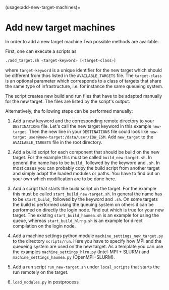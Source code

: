 (usage:add-new-target-machines)=
# Add new target machines

In order to add a new target machine Two possible methods are available.

First, one can execute a scripts as 

``` bash
./add_target.sh <target-keyword> [<target-class>]
```

where `target-keyword` is a unique identifier for the new target which should be different from thos listed in the `AVAILABLE_TARGETS` file.
The `target-class` is an optional parameter which corresponds to a class of targets that share the same type of infrastructure, i.e. for instance the same queueing system.

The script creates new build and run files that have to be adapted manually for the new target.
The files are listed by the script's output.

Alternatively, the following steps can be performed manually:

1. Add a new keyword and the corresponding remote directory to your `DESTINATIONS` file.
Let's call the new target keyword in this example `new-target`.
Then the new line in your `DESTINATIONS` file could look like `new-target user@new-target:/data/user/IOW_ESM`.
Add `new_target` to the `AVAILABLE_TARGETS` file in the root directory.

2. Add a build script for each component that should be build on the new target. 
For the example this must be called `build_new-target.sh`.
In general the name has to be `build_` followed by the keyword and `.sh`.
In most cases you can probably copy the build script from another target and simply adapt the loaded modules or paths.
You have to find out on your own which modification are to be done here.

3. Add a script that starts the build script on the target. 
For the example this must be called `start_build_new-target.sh`.
In general the name has to be `start_build_` followed by the keyword and `.sh`.
On some targets the build is performed using the queuing system on others it can be performed on directly the login node.
Find out which is true for your new target.
The existing `start_build_haumea.sh` is an example for using the queue, whereas `start_build_hlrng.sh` is an example for direct compilation on the login node.

4. Add a machine settings python module `machine_settings_new_target.py` to the directory `scripts/run`.
Here you have to specify how MPI and the queueing system are used on the new target.
As a template you can use the examples `machine_settings_hlrn.py` (Intel-MPI + SLURM) and `machine_settings_haumea.py` (OpenMPI+SLURM).

5. Add a run script `run_new-target.sh` under `local_scripts` that starts the run remotely on the target.

6. `load_modules.py` in postprocess

